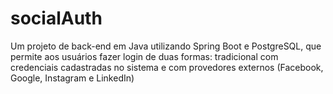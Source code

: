 # socialAuth
Um projeto de back-end em Java utilizando Spring Boot e PostgreSQL, que permite aos usuários fazer login de duas formas: tradicional com credenciais cadastradas no sistema e com provedores externos (Facebook, Google, Instagram e LinkedIn) 
